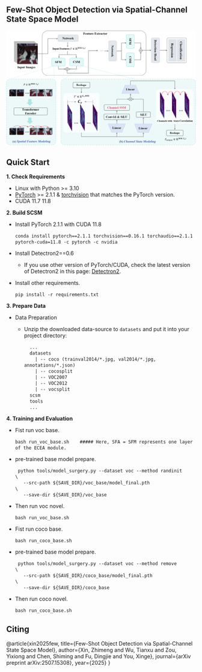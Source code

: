 

## Few-Shot Object Detection via Spatial-Channel State Space Model



<div align="center"><img src="framework.png" width="800"></div>


## Quick Start

**1. Check Requirements**
* Linux with Python >= 3.10
* [PyTorch](https://pytorch.org/get-started/locally/) >= 2.1.1 & [torchvision](https://github.com/pytorch/vision/) that matches the PyTorch version.
* CUDA 11.7 11.8


**2. Build SCSM**

* Install PyTorch 2.1.1 with CUDA 11.8 
  ```shell
  conda install pytorch==2.1.1 torchvision==0.16.1 torchaudio==2.1.1 pytorch-cuda=11.8 -c pytorch -c nvidia
  ```
* Install Detectron2==0.6
 
  - If you use other version of PyTorch/CUDA, check the latest version of Detectron2 in this page: [Detectron2](https://github.com/facebookresearch/detectron2/releases). 
 
* Install other requirements. 
  ```angular2html
  pip install -r requirements.txt
  ```

**3. Prepare Data**
* Data Preparation
 
  - Unzip the downloaded data-source to `datasets` and put it into your project directory:
    ```angular2html
      ...
      datasets
        | -- coco (trainval2014/*.jpg, val2014/*.jpg, annotations/*.json)
        | -- cocosplit
        | -- VOC2007
        | -- VOC2012
        | -- vocsplit
      scsm
      tools
      ...
    ```

**4. Training and Evaluation**

* Fist run voc base.
  ```angular2html
  bash run_voc_base.sh    ##### Here, SFA = SFM represents one layer of the ECEA module.
  ```

* pre-trained base model prepare.
  ```angular2html
   python tools/model_surgery.py --dataset voc --method randinit                         \
     --src-path ${SAVE_DIR}/voc_base/model_final.pth                      \
     --save-dir ${SAVE_DIR}/voc_base
  ```


* Then run voc novel.
  ```angular2html
  bash run_voc_base.sh
  ```



* Fist run coco base.
  ```angular2html
  bash run_coco_base.sh
  ```

* pre-trained base model prepare.
  ```angular2html
   python tools/model_surgery.py --dataset voc --method remove                         \
     --src-path ${SAVE_DIR}/coco_base/model_final.pth                      \
     --save-dir ${SAVE_DIR}/coco_base
  ```


* Then run coco novel.
  ```angular2html
  bash run_coco_base.sh
  ```
  



## Citing


@article{xin2025few,
  title={Few-Shot Object Detection via Spatial-Channel State Space Model},
  author={Xin, Zhimeng and Wu, Tianxu and Zou, Yixiong and Chen, Shiming and Fu, Dingjie and You, Xinge},
  journal={arXiv preprint arXiv:2507.15308},
  year={2025}
}





